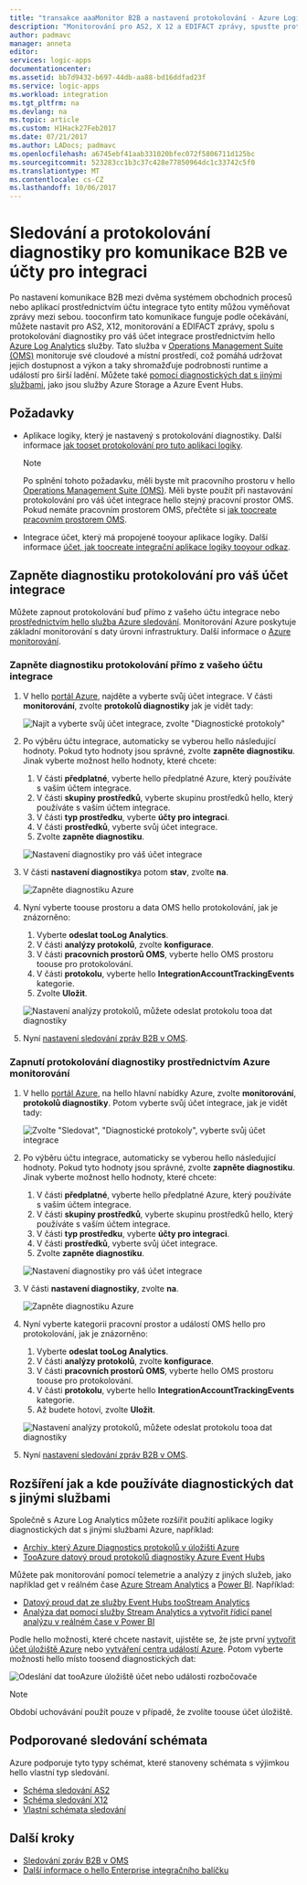 ```yaml
---
title: "transakce aaaMonitor B2B a nastavení protokolování - Azure Logic Apps | Microsoft Docs"
description: "Monitorování pro AS2, X 12 a EDIFACT zprávy, spusťte protokolování diagnostiky pro váš účet integrace"
author: padmavc
manager: anneta
editor: 
services: logic-apps
documentationcenter: 
ms.assetid: bb7d9432-b697-44db-aa88-bd16ddfad23f
ms.service: logic-apps
ms.workload: integration
ms.tgt_pltfrm: na
ms.devlang: na
ms.topic: article
ms.custom: H1Hack27Feb2017
ms.date: 07/21/2017
ms.author: LADocs; padmavc
ms.openlocfilehash: a6745ebf41aab331020bfec072f5806711d125bc
ms.sourcegitcommit: 523283cc1b3c37c428e77850964dc1c33742c5f0
ms.translationtype: MT
ms.contentlocale: cs-CZ
ms.lasthandoff: 10/06/2017
---
```

# <a name="monitor-and-set-up-diagnostics-logging-for-b2b-communication-in-integration-accounts"></a>Sledování a protokolování diagnostiky pro komunikace B2B ve účty pro integraci

Po nastavení komunikace B2B mezi dvěma systémem obchodních procesů nebo aplikací prostřednictvím účtu integrace tyto entity můžou vyměňovat zprávy mezi sebou. tooconfirm tato komunikace funguje podle očekávání, můžete nastavit pro AS2, X12, monitorování a EDIFACT zprávy, spolu s protokolování diagnostiky pro váš účet integrace prostřednictvím hello [Azure Log Analytics](../log-analytics/log-analytics-overview.md) služby. Tato služba v [Operations Management Suite (OMS)](../operations-management-suite/operations-management-suite-overview.md) monitoruje své cloudové a místní prostředí, což pomáhá udržovat jejich dostupnost a výkon a taky shromažďuje podrobnosti runtime a událostí pro širší ladění. Můžete také [pomocí diagnostických dat s jinými službami](#extend-diagnostic-data), jako jsou služby Azure Storage a Azure Event Hubs.

## <a name="requirements"></a>Požadavky

* Aplikace logiky, který je nastavený s protokolování diagnostiky. Další informace [jak tooset protokolování pro tuto aplikaci logiky](../logic-apps/logic-apps-monitor-your-logic-apps.md#azure-diagnostics).

  > [!NOTE]
  > Po splnění tohoto požadavku, měli byste mít pracovního prostoru v hello [Operations Management Suite (OMS)](../operations-management-suite/operations-management-suite-overview.md). Měli byste použít při nastavování protokolování pro váš účet integrace hello stejný pracovní prostor OMS. Pokud nemáte pracovním prostorem OMS, přečtěte si [jak toocreate pracovním prostorem OMS](../log-analytics/log-analytics-get-started.md).

* Integrace účet, který má propojené tooyour aplikace logiky. Další informace [účet, jak toocreate integrační aplikace logiky tooyour odkaz](../logic-apps/logic-apps-enterprise-integration-create-integration-account.md).

## <a name="turn-on-diagnostics-logging-for-your-integration-account"></a>Zapněte diagnostiku protokolování pro váš účet integrace

Můžete zapnout protokolování buď přímo z vašeho účtu integrace nebo [prostřednictvím hello služba Azure sledování](#azure-monitor-service). Monitorování Azure poskytuje základní monitorování s daty úrovni infrastruktury. Další informace o [Azure monitorování](../monitoring-and-diagnostics/monitoring-overview-azure-monitor.md).

### <a name="turn-on-diagnostics-logging-directly-from-your-integration-account"></a>Zapněte diagnostiku protokolování přímo z vašeho účtu integrace

1. V hello [portál Azure](https://portal.azure.com), najděte a vyberte svůj účet integrace. V části **monitorování**, zvolte **protokolů diagnostiky** jak je vidět tady:

   ![Najít a vyberte svůj účet integrace, zvolte "Diagnostické protokoly"](media/logic-apps-monitor-b2b-message/integration-account-diagnostics.png)

2. Po výběru účtu integrace, automaticky se vyberou hello následující hodnoty. Pokud tyto hodnoty jsou správné, zvolte **zapněte diagnostiku**. Jinak vyberte možnost hello hodnoty, které chcete:

   1. V části **předplatné**, vyberte hello předplatné Azure, který používáte s vaším účtem integrace.
   2. V části **skupiny prostředků**, vyberte skupinu prostředků hello, který používáte s vaším účtem integrace.
   3. V části **typ prostředku**, vyberte **účty pro integraci**. 
   4. V části **prostředků**, vyberte svůj účet integrace. 
   5. Zvolte **zapněte diagnostiku**.

   ![Nastavení diagnostiky pro váš účet integrace](media/logic-apps-monitor-b2b-message/turn-on-diagnostics-integration-account.png)

3. V části **nastavení diagnostiky**a potom **stav**, zvolte **na**.

   ![Zapněte diagnostiku Azure](media/logic-apps-monitor-b2b-message/turn-on-diagnostics-integration-account-2.png)

4. Nyní vyberte toouse prostoru a data OMS hello protokolování, jak je znázorněno:

   1. Vyberte **odeslat tooLog Analytics**. 
   2. V části **analýzy protokolů**, zvolte **konfigurace**. 
   3. V části **pracovních prostorů OMS**, vyberte hello OMS prostoru toouse pro protokolování.
   4. V části **protokolu**, vyberte hello **IntegrationAccountTrackingEvents** kategorie.
   5. Zvolte **Uložit**.

   ![Nastavení analýzy protokolů, můžete odeslat protokolu tooa dat diagnostiky](media/logic-apps-monitor-b2b-message/send-diagnostics-data-log-analytics-workspace.png)

5. Nyní [nastavení sledování zpráv B2B v OMS](../logic-apps/logic-apps-track-b2b-messages-omsportal.md).

<a name="azure-monitor-service"></a>

### <a name="turn-on-diagnostics-logging-through-azure-monitor"></a>Zapnutí protokolování diagnostiky prostřednictvím Azure monitorování

1. V hello [portál Azure](https://portal.azure.com), na hello hlavní nabídky Azure, zvolte **monitorování**, **protokolů diagnostiky**. Potom vyberte svůj účet integrace, jak je vidět tady:

   ![Zvolte "Sledovat", "Diagnostické protokoly", vyberte svůj účet integrace](media/logic-apps-monitor-b2b-message/monitor-service-diagnostics-logs.png)

2. Po výběru účtu integrace, automaticky se vyberou hello následující hodnoty. Pokud tyto hodnoty jsou správné, zvolte **zapněte diagnostiku**. Jinak vyberte možnost hello hodnoty, které chcete:

   1. V části **předplatné**, vyberte hello předplatné Azure, který používáte s vaším účtem integrace.
   2. V části **skupiny prostředků**, vyberte skupinu prostředků hello, který používáte s vaším účtem integrace.
   3. V části **typ prostředku**, vyberte **účty pro integraci**.
   4. V části **prostředků**, vyberte svůj účet integrace.
   5. Zvolte **zapněte diagnostiku**.

   ![Nastavení diagnostiky pro váš účet integrace](media/logic-apps-monitor-b2b-message/turn-on-diagnostics-integration-account.png)

3. V části **nastavení diagnostiky**, zvolte **na**.

   ![Zapněte diagnostiku Azure](media/logic-apps-monitor-b2b-message/turn-on-diagnostics-integration-account-2.png)

4. Nyní vyberte kategorii pracovní prostor a událostí OMS hello pro protokolování, jak je znázorněno:

   1. Vyberte **odeslat tooLog Analytics**. 
   2. V části **analýzy protokolů**, zvolte **konfigurace**. 
   3. V části **pracovních prostorů OMS**, vyberte hello OMS prostoru toouse pro protokolování.
   4. V části **protokolu**, vyberte hello **IntegrationAccountTrackingEvents** kategorie.
   5. Až budete hotoví, zvolte **Uložit**.

   ![Nastavení analýzy protokolů, můžete odeslat protokolu tooa dat diagnostiky](media/logic-apps-monitor-b2b-message/send-diagnostics-data-log-analytics-workspace.png)

5. Nyní [nastavení sledování zpráv B2B v OMS](../logic-apps/logic-apps-track-b2b-messages-omsportal.md).

## <a name="extend-how-and-where-you-use-diagnostic-data-with-other-services"></a>Rozšíření jak a kde používáte diagnostických dat s jinými službami

Společně s Azure Log Analytics můžete rozšířit použití aplikace logiky diagnostických dat s jinými službami Azure, například: 

* [Archiv, který Azure Diagnostics protokolů v úložišti Azure](../monitoring-and-diagnostics/monitoring-archive-diagnostic-logs.md)
* [TooAzure datový proud protokolů diagnostiky Azure Event Hubs](../monitoring-and-diagnostics/monitoring-stream-diagnostic-logs-to-event-hubs.md) 

Můžete pak monitorování pomocí telemetrie a analýzy z jiných služeb, jako například get v reálném čase [Azure Stream Analytics](../stream-analytics/stream-analytics-introduction.md) a [Power BI](../log-analytics/log-analytics-powerbi.md). Například:

* [Datový proud dat ze služby Event Hubs tooStream Analytics](../stream-analytics/stream-analytics-define-inputs.md)
* [Analýza dat pomocí služby Stream Analytics a vytvořit řídicí panel analýzu v reálném čase v Power BI](../stream-analytics/stream-analytics-power-bi-dashboard.md)

Podle hello možnosti, které chcete nastavit, ujistěte se, že jste první [vytvořit účet úložiště Azure](../storage/common/storage-create-storage-account.md) nebo [vytváření centra událostí Azure](../event-hubs/event-hubs-create.md). Potom vyberte možnosti hello místo toosend diagnostických dat:

![Odeslání dat tooAzure úložiště účet nebo události rozbočovače](./media/logic-apps-monitor-b2b-message/storage-account-event-hubs.png)

> [!NOTE]
> Období uchovávání použít pouze v případě, že zvolíte toouse účet úložiště.

## <a name="supported-tracking-schemas"></a>Podporované sledování schémata

Azure podporuje tyto typy schémat, které stanoveny schémata s výjimkou hello vlastní typ sledování.

* [Schéma sledování AS2](../logic-apps/logic-apps-track-integration-account-as2-tracking-schemas.md)
* [Schéma sledování X12](../logic-apps/logic-apps-track-integration-account-x12-tracking-schema.md)
* [Vlastní schémata sledování](../logic-apps/logic-apps-track-integration-account-custom-tracking-schema.md)

## <a name="next-steps"></a>Další kroky

* [Sledování zpráv B2B v OMS](../logic-apps/logic-apps-track-b2b-messages-omsportal.md "zpráv B2B sledování v OMS")
* [Další informace o hello Enterprise integračního balíčku](../logic-apps/logic-apps-enterprise-integration-overview.md "Další informace o Enterprise integračního balíčku")

